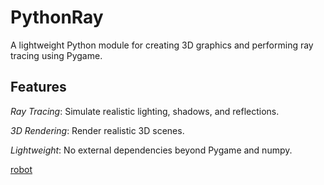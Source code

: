 # PythonRay
A lightweight Python module for creating 3D graphics and performing ray tracing using Pygame.


## Features

 *Ray Tracing*: Simulate realistic lighting, shadows, and reflections.

 *3D Rendering*: Render realistic 3D scenes.

 *Lightweight*: No external dependencies beyond Pygame and numpy.

[robot](game.png)

